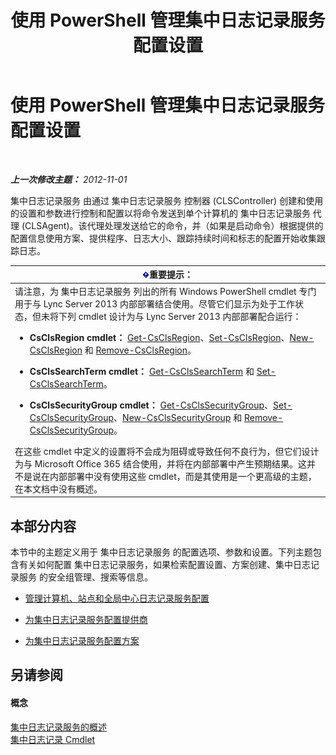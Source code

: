 ﻿---
title: 使用 PowerShell 管理集中日志记录服务配置设置
TOCTitle: 使用 PowerShell 管理集中日志记录服务配置设置
ms:assetid: f455c3aa-0061-413d-bdfb-a3e78f82723d
ms:mtpsurl: https://technet.microsoft.com/zh-cn/library/JJ721938(v=OCS.15)
ms:contentKeyID: 49888687
ms.date: 05/19/2016
mtps_version: v=OCS.15
ms.translationtype: HT
---

# 使用 PowerShell 管理集中日志记录服务配置设置

 

_**上一次修改主题：** 2012-11-01_

集中日志记录服务 由通过 集中日志记录服务 控制器 (CLSController) 创建和使用的设置和参数进行控制和配置以将命令发送到单个计算机的 集中日志记录服务 代理 (CLSAgent)。该代理处理发送给它的命令，并（如果是启动命令）根据提供的配置信息使用方案、提供程序、日志大小、跟踪持续时间和标志的配置开始收集跟踪日志。

<table>
<colgroup>
<col style="width: 100%" />
</colgroup>
<thead>
<tr class="header">
<th><img src="images/Gg398794.important(OCS.15).gif" title="important" alt="important" />重要提示：</th>
</tr>
</thead>
<tbody>
<tr class="odd">
<td>请注意，为 集中日志记录服务 列出的所有 Windows PowerShell cmdlet 专门用于与 Lync Server 2013 内部部署结合使用。尽管它们显示为处于工作状态，但未将下列 cmdlet 设计为与 Lync Server 2013 内部部署配合运行：
<ul>
<li><p><strong>CsClsRegion cmdlet：</strong> <a href="get-csclsregion.md">Get-CsClsRegion</a>、<a href="set-csclsregion.md">Set-CsClsRegion</a>、<a href="new-csclsregion.md">New-CsClsRegion</a> 和 <a href="remove-csclsregion.md">Remove-CsClsRegion</a>。</p></li>
<li><p><strong>CsClsSearchTerm cmdlet：</strong> <a href="get-csclssearchterm.md">Get-CsClsSearchTerm</a> 和 <a href="set-csclssearchterm.md">Set-CsClsSearchTerm</a>。</p></li>
<li><p><strong>CsClsSecurityGroup cmdlet：</strong> <a href="get-csclssecuritygroup.md">Get-CsClsSecurityGroup</a>、<a href="set-csclssecuritygroup.md">Set-CsClsSecurityGroup</a>、<a href="new-csclssecuritygroup.md">New-CsClsSecurityGroup</a> 和 <a href="remove-csclssecuritygroup.md">Remove-CsClsSecurityGroup</a>。</p></li>
</ul>
在这些 cmdlet 中定义的设置将不会成为阻碍或导致任何不良行为，但它们设计为与 Microsoft Office 365 结合使用，并将在内部部署中产生预期结果。这并不是说在内部部署中没有使用这些 cmdlet，而是其使用是一个更高级的主题，在本文档中没有概述。</td>
</tr>
</tbody>
</table>


## 本部分内容

本节中的主题定义用于 集中日志记录服务 的配置选项、参数和设置。下列主题包含有关如何配置 集中日志记录服务，如果检索配置设置、方案创建、集中日志记录服务 的安全组管理、搜索等信息。

  - [管理计算机、站点和全局中心日志记录服务配置](lync-server-2013-managing-computer-site-and-global-centralized-logging-service-configuration.md)

  - [为集中日志记录服务配置提供商](lync-server-2013-configuring-providers-for-centralized-logging-service.md)

  - [为集中日志记录服务配置方案](lync-server-2013-configuring-scenarios-for-the-centralized-logging-service.md)

## 另请参阅

#### 概念

[集中日志记录服务的概述](lync-server-2013-overview-of-the-centralized-logging-service.md)  
[集中日志记录 Cmdlet](lync-server-2013-centralized-logging-cmdlets.md)

